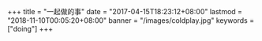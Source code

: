 +++
title = "一起做的事"
date = "2017-04-15T18:23:12+08:00"
lastmod = "2018-11-10T00:05:20+08:00"
banner = "/images/coldplay.jpg"
keywords = ["doing"]
+++
